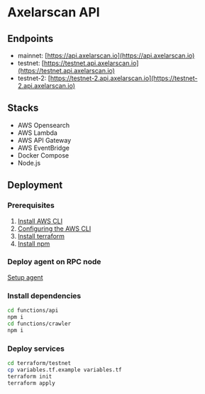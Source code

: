# Axelarscan API

## Endpoints
- mainnet: [https://api.axelarscan.io](https://api.axelarscan.io)
- testnet: [https://testnet.api.axelarscan.io](https://testnet.api.axelarscan.io)
- testnet-2: [https://testnet-2.api.axelarscan.io](https://testnet-2.api.axelarscan.io)

## Stacks
- AWS Opensearch
- AWS Lambda
- AWS API Gateway
- AWS EventBridge
- Docker Compose
- Node.js

## Deployment
### Prerequisites
1. [Install AWS CLI](https://docs.aws.amazon.com/cli/latest/userguide/getting-started-prereqs.html)
2. [Configuring the AWS CLI](https://docs.aws.amazon.com/cli/latest/userguide/cli-chap-configure.html)
3. [Install terraform](https://learn.hashicorp.com/tutorials/terraform/install-cli)
4. [Install npm](https://docs.npmjs.com/downloading-and-installing-node-js-and-npm)

### Deploy agent on RPC node
[Setup agent](/agent)

### Install dependencies
```bash
cd functions/api
npm i
cd functions/crawler
npm i
```

### Deploy services
```bash
cd terraform/testnet
cp variables.tf.example variables.tf
terraform init
terraform apply
```